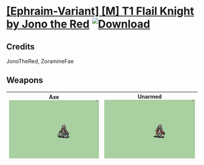# [\[Ephraim-Variant\] \[M\] T1 Flail Knight by Jono the Red](./) [![Download](https://img.shields.io/badge/Download-%5BEphraim--Variant%5D%20%5BM%5D%20T1%20Flail%20Knight%20by%20Jono%20the%20Red-red)](https://minhaskamal.github.io/DownGit/#/home?url=https://github.com/Klokinator/FE-Repo/tree/main/Battle%20Animations/Lords%20-%20FE8%20Types/%5BEphraim-Variant%5D%20%5BM%5D%20T1%20Flail%20Knight%20by%20Jono%20the%20Red)
## Credits

JonoTheRed, ZoramineFae

## Weapons

| <b>Axe</b><br/><img alt="Axe animation" src="./4.%20Axe/Axe.gif"/> | <b>Unarmed</b><br/><img alt="Unarmed animation" src="./8.%20Unarmed/Unarmed.gif"/> |
| :---: | :---: |
